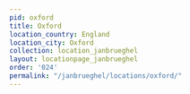 ```yaml
---
pid: oxford
title: Oxford
location_country: England
location_city: Oxford
collection: location_janbrueghel
layout: locationpage_janbrueghel
order: '024'
permalink: "/janbrueghel/locations/oxford/"
---
```

